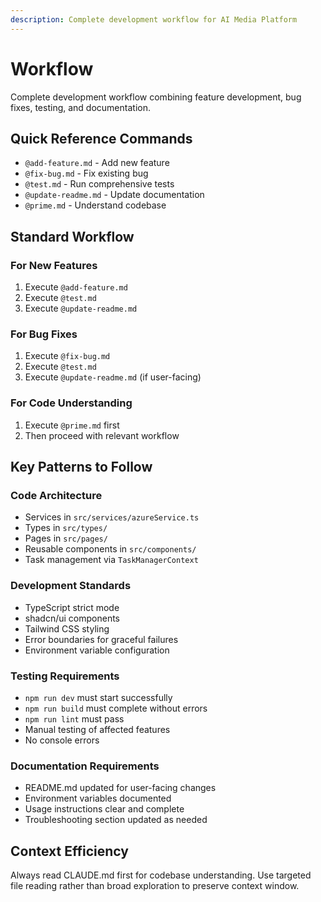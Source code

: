 ```yaml
---
description: Complete development workflow for AI Media Platform
---
```


# Workflow

Complete development workflow combining feature development, bug fixes, testing, and documentation.

## Quick Reference Commands
- `@add-feature.md` - Add new feature
- `@fix-bug.md` - Fix existing bug  
- `@test.md` - Run comprehensive tests
- `@update-readme.md` - Update documentation
- `@prime.md` - Understand codebase

## Standard Workflow

### For New Features
1. Execute `@add-feature.md` 
2. Execute `@test.md`
3. Execute `@update-readme.md`

### For Bug Fixes
1. Execute `@fix-bug.md`
2. Execute `@test.md` 
3. Execute `@update-readme.md` (if user-facing)

### For Code Understanding
1. Execute `@prime.md` first
2. Then proceed with relevant workflow

## Key Patterns to Follow

### Code Architecture
- Services in `src/services/azureService.ts`
- Types in `src/types/`
- Pages in `src/pages/`
- Reusable components in `src/components/`
- Task management via `TaskManagerContext`

### Development Standards
- TypeScript strict mode
- shadcn/ui components
- Tailwind CSS styling
- Error boundaries for graceful failures
- Environment variable configuration

### Testing Requirements
- `npm run dev` must start successfully
- `npm run build` must complete without errors
- `npm run lint` must pass
- Manual testing of affected features
- No console errors

### Documentation Requirements
- README.md updated for user-facing changes
- Environment variables documented
- Usage instructions clear and complete
- Troubleshooting section updated as needed

## Context Efficiency
Always read CLAUDE.md first for codebase understanding. Use targeted file reading rather than broad exploration to preserve context window.